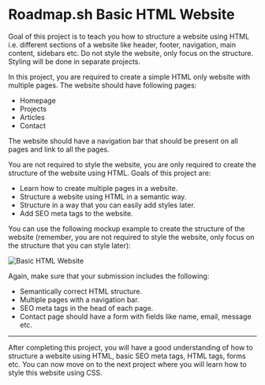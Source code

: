 # Roadmap.sh Basic HTML Website

<p>Goal of this project is to teach you how to structure a website using HTML i.e. different sections of a website like header, footer, navigation, main content, sidebars etc. Do not style the website, only focus on the structure. Styling will be done in separate projects.</p>
</blockquote>
<p>In this project, you are required to create a simple HTML only website with multiple pages. The website should have following pages:</p>
<ul>
<li>Homepage</li>
<li>Projects</li>
<li>Articles</li>
<li>Contact</li>
</ul>
<p>The website should have a navigation bar that should be present on all pages and link to all the pages.</p>
<p>You are not required to style the website, you are only required to create the structure of the website using HTML. Goals of this project are:</p>
<ul>
<li>Learn how to create multiple pages in a website.</li>
<li>Structure a website using HTML in a semantic way.</li>
<li>Structure in a way that you can easily add styles later.</li>
<li>Add SEO meta tags to the website.</li>
</ul>
<p>You can use the following mockup example to create the structure of the website (remember, you are not required to style the website, only focus on the structure that you can style later):</p>
<p><img src="https://assets.roadmap.sh/guest/portfolio-design-83lku.png" alt="Basic HTML Website"></p>
<p>Again, make sure that your submission includes the following:</p>
<ul>
<li>Semantically correct HTML structure.</li>
<li>Multiple pages with a navigation bar.</li>
<li>SEO meta tags in the head of each page.</li>
<li>Contact page should have a form with fields like name, email, message etc.</li>
</ul>
<hr>
<p>After completing this project, you will have a good understanding of how to structure a website using HTML, basic SEO meta tags, HTML tags, forms etc. You can now move on to the next project where you will learn how to style this website using CSS.</p> </div> 